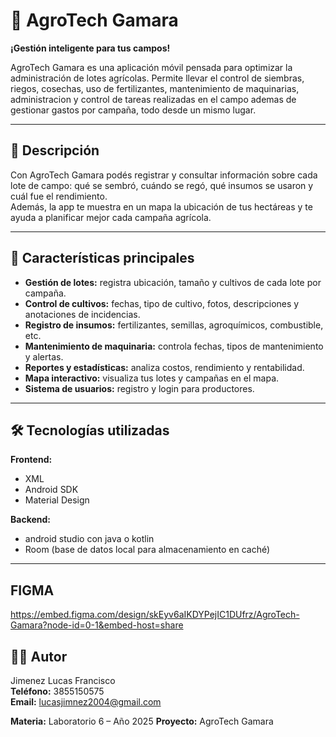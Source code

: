 # 🌾 AgroTech Gamara  
**¡Gestión inteligente para tus campos!**

AgroTech Gamara es una aplicación móvil pensada para optimizar la administración de lotes agrícolas. Permite llevar el control de siembras, riegos, cosechas, uso de fertilizantes, mantenimiento de maquinarias, administracion y control de tareas realizadas en el campo ademas de gestionar gastos por campaña, todo desde un mismo lugar.

---

## 📱 Descripción

Con AgroTech Gamara podés registrar y consultar información sobre cada lote de campo: qué se sembró, cuándo se regó, qué insumos se usaron y cuál fue el rendimiento.  
Además, la app te muestra en un mapa la ubicación de tus hectáreas y te ayuda a planificar mejor cada campaña agrícola.

---

## 🌿 Características principales

- **Gestión de lotes:** registra ubicación, tamaño y cultivos de cada lote por campaña.  
- **Control de cultivos:** fechas, tipo de cultivo, fotos, descripciones y anotaciones de incidencias.  
- **Registro de insumos:** fertilizantes, semillas, agroquímicos, combustible, etc.  
- **Mantenimiento de maquinaria:** controla fechas, tipos de mantenimiento y alertas.  
- **Reportes y estadísticas:** analiza costos, rendimiento y rentabilidad.  
- **Mapa interactivo:** visualiza tus lotes y campañas en el mapa.  
- **Sistema de usuarios:** registro y login para productores.

---

## 🛠️ Tecnologías utilizadas

**Frontend:**  
- XML  
- Android SDK  
- Material Design  

**Backend:**  
- android studio con java o kotlin
- Room (base de datos local para almacenamiento en caché)  

---

## FIGMA 
https://embed.figma.com/design/skEyv6aIKDYPejIC1DUfrz/AgroTech-Gamara?node-id=0-1&embed-host=share


## 👨‍💻 Autor
Jimenez Lucas Francisco  
**Teléfono:** 3855150575  
**Email:** lucasjimnez2004@gmail.com  

**Materia:** Laboratorio 6 – Año 2025
**Proyecto:** AgroTech Gamara  
